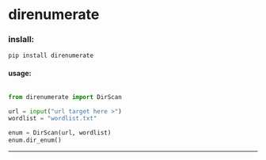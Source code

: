 # direnumerate

### inslall:

    pip install direnumerate

#### usage:

```python

from direnumerate import DirScan

url = input("url target here >")
wordlist = "wordlist.txt"

enum = DirScan(url, wordlist)
enum.dir_enum()
```

----------
